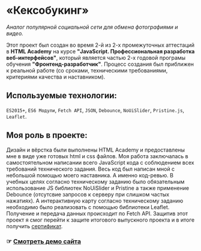 # «Кексобукинг»
_Аналог популярной социальной сети для обмена фотографиями и видео._

Этот проект был создан во время 2-й из 2-х промежуточных аттестаций в **HTML Academy** на курсе **"JavaScript. Профессиональная разработка веб-интерфейсов"**, который является частью 2-х годовой програмы обучения **"Фронтенд-разработчик"**. Процесс создания был приближен к реальной работе (со сроками, техническими требованиями, критериями качества и наставником).

## Используемые технологии:
`ES2015+`, `ES6 Модули`, `Fetch API`, `JSON`, `Debounce`, `NoUiSlider`, `Pristine.js`, `Leaflet`.

## Моя роль в проекте:
Дизайн и вёрстка были выполнены HTML Academy и предоставлены мне в виде уже готовых html и css файлов. Моя работа заключалась в самостоятельном написании всего JavaScript кода с соблюдением всех требований технического задания. Весь код был написан мной с небольшой помощью моего наставника. А именно код-ревью. В учебных целях согласно техническому заданию было обязательным использование JS библиотек NoUiSlider и Pristine а также применение Debounce (отсутсвие запросов к серверу при слишком частых нажатиях). А интерактивную карту согласно техническому заданию необходимо было реализовать с помощью библиотеки Leaflet. Получение и передача данных происходит по Fetch API. Защитив этот проект я смог перейти к защите итогового выпускного проекта и в итоге получить [сертификат](https://assets.htmlacademy.ru/certificates/intensive/455/1487455.pdf?1693401959).

### ☞ [Смотреть демо сайта](https://mikhail7mz.github.io/1487455-keksobooking-1/)
